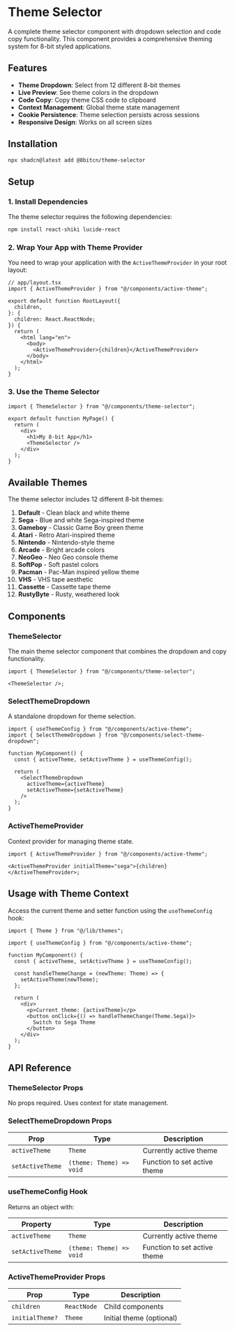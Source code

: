 # Theme Selector

A complete theme selector component with dropdown selection and code copy functionality. This component provides a comprehensive theming system for 8-bit styled applications.

## Features

- **Theme Dropdown**: Select from 12 different 8-bit themes
- **Live Preview**: See theme colors in the dropdown
- **Code Copy**: Copy theme CSS code to clipboard
- **Context Management**: Global theme state management
- **Cookie Persistence**: Theme selection persists across sessions
- **Responsive Design**: Works on all screen sizes

## Installation

```bash
npx shadcn@latest add @8bitcn/theme-selector
```

## Setup

### 1. Install Dependencies

The theme selector requires the following dependencies:

```bash
npm install react-shiki lucide-react
```

### 2. Wrap Your App with Theme Provider

You need to wrap your application with the `ActiveThemeProvider` in your root layout:

```tsx
// app/layout.tsx
import { ActiveThemeProvider } from "@/components/active-theme";

export default function RootLayout({
  children,
}: {
  children: React.ReactNode;
}) {
  return (
    <html lang="en">
      <body>
        <ActiveThemeProvider>{children}</ActiveThemeProvider>
      </body>
    </html>
  );
}
```

### 3. Use the Theme Selector

```tsx
import { ThemeSelector } from "@/components/theme-selector";

export default function MyPage() {
  return (
    <div>
      <h1>My 8-bit App</h1>
      <ThemeSelector />
    </div>
  );
}
```

## Available Themes

The theme selector includes 12 different 8-bit themes:

1. **Default** - Clean black and white theme
2. **Sega** - Blue and white Sega-inspired theme
3. **Gameboy** - Classic Game Boy green theme
4. **Atari** - Retro Atari-inspired theme
5. **Nintendo** - Nintendo-style theme
6. **Arcade** - Bright arcade colors
7. **NeoGeo** - Neo Geo console theme
8. **SoftPop** - Soft pastel colors
9. **Pacman** - Pac-Man inspired yellow theme
10. **VHS** - VHS tape aesthetic
11. **Cassette** - Cassette tape theme
12. **RustyByte** - Rusty, weathered look

## Components

### ThemeSelector

The main theme selector component that combines the dropdown and copy functionality.

```tsx
import { ThemeSelector } from "@/components/theme-selector";

<ThemeSelector />;
```

### SelectThemeDropdown

A standalone dropdown for theme selection.

```tsx
import { useThemeConfig } from "@/components/active-theme";
import { SelectThemeDropdown } from "@/components/select-theme-dropdown";

function MyComponent() {
  const { activeTheme, setActiveTheme } = useThemeConfig();

  return (
    <SelectThemeDropdown
      activeTheme={activeTheme}
      setActiveTheme={setActiveTheme}
    />
  );
}
```

### ActiveThemeProvider

Context provider for managing theme state.

```tsx
import { ActiveThemeProvider } from "@/components/active-theme";

<ActiveThemeProvider initialTheme="sega">{children}</ActiveThemeProvider>;
```

## Usage with Theme Context

Access the current theme and setter function using the `useThemeConfig` hook:

```tsx
import { Theme } from "@/lib/themes";

import { useThemeConfig } from "@/components/active-theme";

function MyComponent() {
  const { activeTheme, setActiveTheme } = useThemeConfig();

  const handleThemeChange = (newTheme: Theme) => {
    setActiveTheme(newTheme);
  };

  return (
    <div>
      <p>Current theme: {activeTheme}</p>
      <button onClick={() => handleThemeChange(Theme.Sega)}>
        Switch to Sega Theme
      </button>
    </div>
  );
}
```

## API Reference

### ThemeSelector Props

No props required. Uses context for state management.

### SelectThemeDropdown Props

| Prop             | Type                     | Description                  |
| ---------------- | ------------------------ | ---------------------------- |
| `activeTheme`    | `Theme`                  | Currently active theme       |
| `setActiveTheme` | `(theme: Theme) => void` | Function to set active theme |

### useThemeConfig Hook

Returns an object with:

| Property         | Type                     | Description                  |
| ---------------- | ------------------------ | ---------------------------- |
| `activeTheme`    | `Theme`                  | Currently active theme       |
| `setActiveTheme` | `(theme: Theme) => void` | Function to set active theme |

### ActiveThemeProvider Props

| Prop            | Type        | Description              |
| --------------- | ----------- | ------------------------ |
| `children`      | `ReactNode` | Child components         |
| `initialTheme?` | `Theme`     | Initial theme (optional) |
